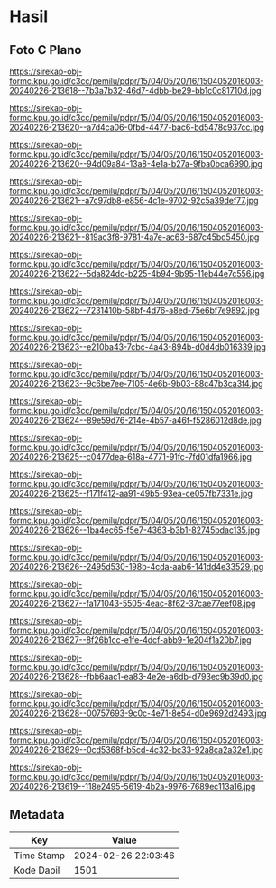 # Hasil

## Foto C Plano

https://sirekap-obj-formc.kpu.go.id/c3cc/pemilu/pdpr/15/04/05/20/16/1504052016003-20240226-213618--7b3a7b32-46d7-4dbb-be29-bb1c0c81710d.jpg

https://sirekap-obj-formc.kpu.go.id/c3cc/pemilu/pdpr/15/04/05/20/16/1504052016003-20240226-213620--a7d4ca06-0fbd-4477-bac6-bd5478c937cc.jpg

https://sirekap-obj-formc.kpu.go.id/c3cc/pemilu/pdpr/15/04/05/20/16/1504052016003-20240226-213620--94d09a84-13a8-4e1a-b27a-9fba0bca6990.jpg

https://sirekap-obj-formc.kpu.go.id/c3cc/pemilu/pdpr/15/04/05/20/16/1504052016003-20240226-213621--a7c97db8-e856-4c1e-9702-92c5a39def77.jpg

https://sirekap-obj-formc.kpu.go.id/c3cc/pemilu/pdpr/15/04/05/20/16/1504052016003-20240226-213621--819ac3f8-9781-4a7e-ac63-687c45bd5450.jpg

https://sirekap-obj-formc.kpu.go.id/c3cc/pemilu/pdpr/15/04/05/20/16/1504052016003-20240226-213622--5da824dc-b225-4b94-9b95-11eb44e7c556.jpg

https://sirekap-obj-formc.kpu.go.id/c3cc/pemilu/pdpr/15/04/05/20/16/1504052016003-20240226-213622--7231410b-58bf-4d76-a8ed-75e6bf7e9892.jpg

https://sirekap-obj-formc.kpu.go.id/c3cc/pemilu/pdpr/15/04/05/20/16/1504052016003-20240226-213623--e210ba43-7cbc-4a43-894b-d0d4db016339.jpg

https://sirekap-obj-formc.kpu.go.id/c3cc/pemilu/pdpr/15/04/05/20/16/1504052016003-20240226-213623--9c6be7ee-7105-4e6b-9b03-88c47b3ca3f4.jpg

https://sirekap-obj-formc.kpu.go.id/c3cc/pemilu/pdpr/15/04/05/20/16/1504052016003-20240226-213624--89e59d76-214e-4b57-a46f-f5286012d8de.jpg

https://sirekap-obj-formc.kpu.go.id/c3cc/pemilu/pdpr/15/04/05/20/16/1504052016003-20240226-213625--c0477dea-618a-4771-91fc-7fd01dfa1966.jpg

https://sirekap-obj-formc.kpu.go.id/c3cc/pemilu/pdpr/15/04/05/20/16/1504052016003-20240226-213625--f171f412-aa91-49b5-93ea-ce057fb7331e.jpg

https://sirekap-obj-formc.kpu.go.id/c3cc/pemilu/pdpr/15/04/05/20/16/1504052016003-20240226-213626--1ba4ec65-f5e7-4363-b3b1-82745bdac135.jpg

https://sirekap-obj-formc.kpu.go.id/c3cc/pemilu/pdpr/15/04/05/20/16/1504052016003-20240226-213626--2495d530-198b-4cda-aab6-141dd4e33529.jpg

https://sirekap-obj-formc.kpu.go.id/c3cc/pemilu/pdpr/15/04/05/20/16/1504052016003-20240226-213627--fa171043-5505-4eac-8f62-37cae77eef08.jpg

https://sirekap-obj-formc.kpu.go.id/c3cc/pemilu/pdpr/15/04/05/20/16/1504052016003-20240226-213627--8f26b1cc-e1fe-4dcf-abb9-1e204f1a20b7.jpg

https://sirekap-obj-formc.kpu.go.id/c3cc/pemilu/pdpr/15/04/05/20/16/1504052016003-20240226-213628--fbb6aac1-ea83-4e2e-a6db-d793ec9b39d0.jpg

https://sirekap-obj-formc.kpu.go.id/c3cc/pemilu/pdpr/15/04/05/20/16/1504052016003-20240226-213628--00757693-9c0c-4e71-8e54-d0e9692d2493.jpg

https://sirekap-obj-formc.kpu.go.id/c3cc/pemilu/pdpr/15/04/05/20/16/1504052016003-20240226-213629--0cd5368f-b5cd-4c32-bc33-92a8ca2a32e1.jpg

https://sirekap-obj-formc.kpu.go.id/c3cc/pemilu/pdpr/15/04/05/20/16/1504052016003-20240226-213619--118e2495-5619-4b2a-9976-7689ec113a16.jpg


## Metadata

| Key        | Value               |
| ---------- | ------------------- |
| Time Stamp | 2024-02-26 22:03:46 |
| Kode Dapil | 1501                |



